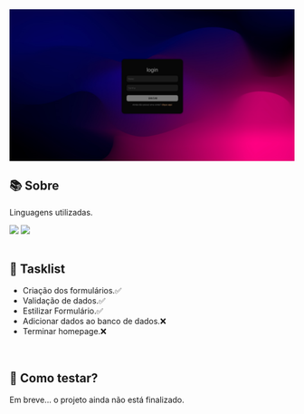 
<img src=".repo_images/login.png" align="center" width="1000">

<br>

## 📚 Sobre
<p>Linguagens utilizadas.</p>

<div align="left">
 <img width="" src="https://img.shields.io/badge/PHP-777BB4?style=for-the-badge&logo=php&logoColor=white" />
 <img width="" src="https://img.shields.io/badge/CSS3-1572B6?style=for-the-badge&logo=css3&logoColor=white" />
</div>

<br>

## 📜 Tasklist

- Criação dos formulários.✅
- Validação de dados.✅
- Estilizar Formulário.✅
- Adicionar dados ao banco de dados.❌
- Terminar homepage.❌

<br>

## 🤔 Como testar?
<p>Em breve... o projeto ainda não está finalizado.</p>
